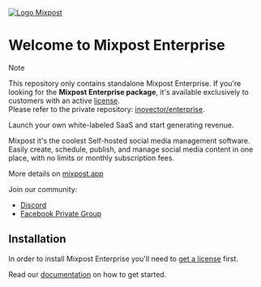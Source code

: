
[<img src="./art/logo-v2.svg" alt="Logo Mixpost" />](https://mixpost.app)


# Welcome to Mixpost Enterprise

> [!NOTE]
> This repository only contains standalone Mixpost Enterprise.
> If you're looking for the **Mixpost Enterprise package**, it's available exclusively to customers with an active [license](https://mixpost.app/pricing?utm_source=github&utm_medium=MixpostProTeamApp).  
> Please refer to the private repository: <a href="https://github.com/inovector/mixpost-enterprise" rel="nofollow noreferrer">inovector/enterprise</a>.


Launch your own white-labeled SaaS and start generating revenue.

Mixpost it's the coolest Self-hosted social media management software. Easily create, schedule, publish, and manage social media content in one place, with no limits or monthly subscription fees. 

More details on [mixpost.app](https://mixpost.app/)

Join our community:

- [Discord](https://mixpost.app/discord)
- [Facebook Private Group](https://www.facebook.com/groups/getmixpost)

## Installation

In order to install Mixpost Enterprise you'll need to [get a license](https://mixpost.app/) first.

Read our [documentation](https://docs.mixpost.app/enterprise) on how to get started.